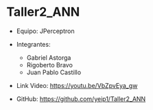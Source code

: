 # Taller2_ANN
* Equipo: JPerceptron

* Integrantes:
  * Gabriel Astorga
  * Rigoberto Bravo
  * Juan Pablo Castillo
* Link Video: https://youtu.be/VbZpvEya_gw
* GitHub: https://github.com/yeip1/Taller2_ANN
